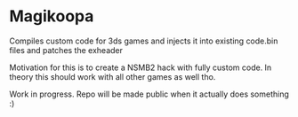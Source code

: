 # Magikoopa
Compiles custom code for 3ds games and injects it into existing code.bin files and patches the exheader

Motivation for this is to create a NSMB2 hack with fully custom code. In theory this should work with all other games as well tho.

Work in progress. Repo will be made public when it actually does something :)
